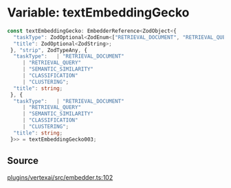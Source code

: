 # Variable: textEmbeddingGecko

```ts
const textEmbeddingGecko: EmbedderReference<ZodObject<{
  "taskType": ZodOptional<ZodEnum<["RETRIEVAL_DOCUMENT", "RETRIEVAL_QUERY", "SEMANTIC_SIMILARITY", "CLASSIFICATION", "CLUSTERING"]>>;
  "title": ZodOptional<ZodString>;
 }, "strip", ZodTypeAny, {
  "taskType":   | "RETRIEVAL_DOCUMENT"
     | "RETRIEVAL_QUERY"
     | "SEMANTIC_SIMILARITY"
     | "CLASSIFICATION"
     | "CLUSTERING";
  "title": string;
 }, {
  "taskType":   | "RETRIEVAL_DOCUMENT"
     | "RETRIEVAL_QUERY"
     | "SEMANTIC_SIMILARITY"
     | "CLASSIFICATION"
     | "CLUSTERING";
  "title": string;
 }>> = textEmbeddingGecko003;
```

## Source

[plugins/vertexai/src/embedder.ts:102](https://github.com/firebase/genkit/blob/2b0be364306d92a8e7d13efc2da4fb04c1d21e29/js/plugins/vertexai/src/embedder.ts#L102)
